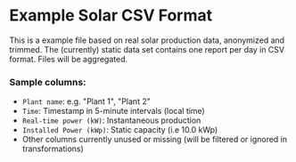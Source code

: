 # Example Solar CSV Format
This is a example file based on real solar production data, anonymized and trimmed.
The (currently) static data set contains one report per day in CSV format. Files will be aggregated. 

### Sample columns:
- `Plant name`: e.g. "Plant 1", "Plant 2"
- `Time`: Timestamp in 5-minute intervals (local time)
- `Real-time power (kW)`: Instantaneous production
- `Installed Power (kWp)`: Static capacity (i.e 10.0 kWp)
- Other columns currently unused or missing (will be filtered or ignored in transformations)